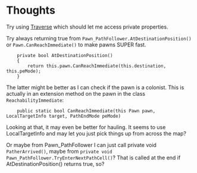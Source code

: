 # Thoughts

Try using [Traverse](https://harmony.pardeike.net/articles/utilities.html)
which should let me access private properties.

Try always returning true from `Pawn_PathFollower.AtDestinationPosition()`
or `Pawn.CanReachImmediate()` to make pawns SUPER fast.

		private bool AtDestinationPosition()
		{
			return this.pawn.CanReachImmediate(this.destination, this.peMode);
		}

The latter might be better as I can check if the pawn is a colonist.   This
is actually in an extension method on the pawn in the class `ReachabilityImmediate`:

		public static bool CanReachImmediate(this Pawn pawn, LocalTargetInfo target, PathEndMode peMode)

Looking at that, it may even be better for hauling.  It seems to use
LocalTargetInfo and may let you just pick things up from across the map?

Or maybe from Pawn_PathFollower I can just call private void `PatherArrived()`,
maybe from `private void Pawn_PathFollower.TryEnterNextPathCell()`?   That is called
at the end if AtDestinationPosition() returns true, so?







